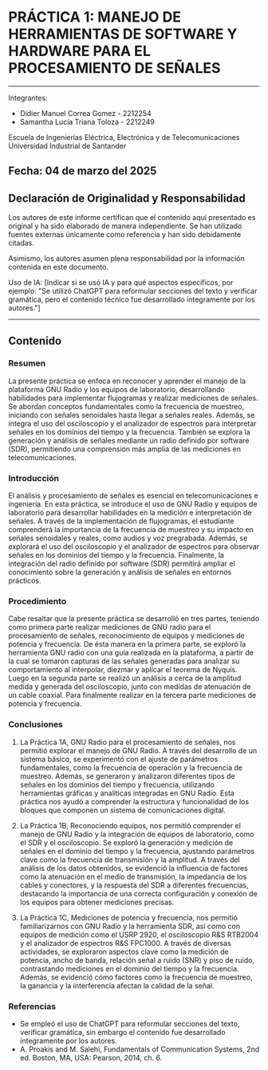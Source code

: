 # PRÁCTICA 1: MANEJO DE HERRAMIENTAS DE SOFTWARE Y HARDWARE PARA EL PROCESAMIENTO DE SEÑALES

---
Integrantes: 
- Didier Manuel Correa Gomez - 2212254
- Samantha Lucía Triana Toloza - 2212249

Escuela de Ingenierías Eléctrica, Electrónica y de Telecomunicaciones
Universidad Industrial de Santander

Fecha: 04 de marzo del 2025
---

## Declaración de Originalidad y Responsabilidad
Los autores de este informe certifican que el contenido aquí presentado es original y ha sido elaborado de manera independiente. Se han utilizado fuentes externas únicamente como referencia y han sido debidamente citadas.

Asimismo, los autores asumen plena responsabilidad por la información contenida en este documento. 

Uso de IA: [Indicar si se usó IA y para qué aspectos específicos, por ejemplo: "Se utilizó ChatGPT para reformular secciones del texto y verificar gramática, pero el contenido técnico fue desarrollado íntegramente por los autores."]

---
## Contenido

### Resumen
La presente práctica se enfoca en reconocer y aprender el manejo de la plataforma GNU Radio y los equipos de laboratorio, desarrollando habilidades para implementar flujogramas y realizar mediciones de señales. Se abordan conceptos fundamentales como la frecuencia de muestreo, iniciando con señales senoidales hasta llegar a señales reales.
Además, se integra el uso del osciloscopio y el analizador de espectros para interpretar señales en los dominios del tiempo y la frecuencia. También se explora la generación y análisis de señales mediante un radio definido por software (SDR), permitiendo una comprensión más amplia de las mediciones en telecomunicaciones.

### Introducción
El análisis y procesamiento de señales es esencial en telecomunicaciones e ingeniería. En esta práctica, se introduce el uso de GNU Radio y equipos de laboratorio para desarrollar habilidades en la medición e interpretación de señales. A través de la implementación de flujogramas, el estudiante comprenderá la importancia de la frecuencia de muestreo y su impacto en señales senoidales y reales, como audios y voz pregrabada. Además, se explorará el uso del osciloscopio y el analizador de espectros para observar señales en los dominios del tiempo y la frecuencia. Finalmente, la integración del radio definido por software (SDR) permitirá ampliar el conocimiento sobre la generación y análisis de señales en entornos prácticos.

### Procedimiento
Cabe resaltar que la presente práctica se desarrolló en tres partes, teniendo como primera parte realizar mediciones de GNU radio para el procesamiento de señales, reconocimiento de equipos y mediciones de potencia y frecuencia.
De ésta manera en la primera parte, se exploró la herramienta GNU radio con una guía realizada en la plataforma, a partir de la cual se tomaron capturas de las señales generadas para analizar su comportamiento al interpolar, diezmar y aplicar el teorema de Nyquis. Luego en la segunda parte se realizó un análisis a cerca de la amplitud medida y generada del osciloscopio, junto con medidas de atenuación de un cable coaxial. Para finalmente realizar en la tercera parte mediciones de potencia y frecuencia.


### Conclusiones
1.	La Práctica 1A, GNU Radio para el procesamiento de señales, nos permitió explorar el manejo de GNU Radio. A través del desarrollo de un sistema básico, se experimentó con el ajuste de parámetros fundamentales, como la frecuencia de operación y la frecuencia de muestreo. Además, se generaron y analizaron diferentes tipos de señales en los dominios del tiempo y frecuencia, utilizando herramientas gráficas y analíticas integradas en GNU Radio. Esta práctica nos ayudó a comprender la estructura y funcionalidad de los bloques que componen un sistema de comunicaciones digital.
   
2.	La Práctica 1B, Reconociendo equipos, nos permitió comprender el manejo de GNU Radio y la integración de equipos de laboratorio, como el SDR y el osciloscopio. Se exploró la generación y medición de señales en el dominio del tiempo y la frecuencia, ajustando parámetros clave como la frecuencia de transmisión y la amplitud. A través del análisis de los datos obtenidos, se evidenció la influencia de factores como la atenuación en el medio de transmisión, la impedancia de los cables y conectores, y la respuesta del SDR a diferentes frecuencias, destacando la importancia de una correcta configuración y conexión de los equipos para obtener mediciones precisas.
   
3.	La Práctica 1C, Mediciones de potencia y frecuencia, nos permitió familiarizarnos con GNU Radio y la herramienta SDR, así como con equipos de medición como el USRP 2920, el osciloscopio R&S RTB2004 y el analizador de espectros R&S FPC1000. A través de diversas actividades, se exploraron aspectos clave como la medición de potencia, ancho de banda, relación señal a ruido (SNR) y piso de ruido, contrastando mediciones en el dominio del tiempo y la frecuencia. Además, se evidenció cómo factores como la frecuencia de muestreo, la ganancia y la interferencia afectan la calidad de la señal.



### Referencias
- Se empleó el uso de ChatGPT para reformular secciones del texto, verificar gramática, sin embargo el contenido fue desarrollado íntegramente por los autores.
- A. Proakis and M. Salehi, Fundamentals of Communication Systems, 2nd ed. Boston, MA, USA: Pearson, 2014, ch. 6.
